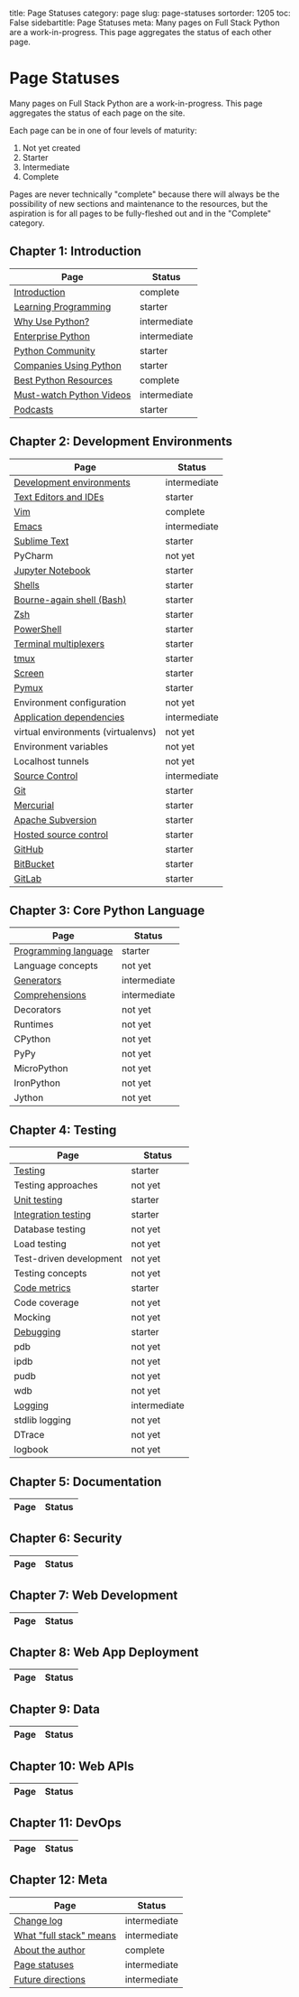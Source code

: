 title: Page Statuses
category: page
slug: page-statuses
sortorder: 1205
toc: False
sidebartitle: Page Statuses
meta: Many pages on Full Stack Python are a work-in-progress. This page aggregates the status of each other page.


# Page Statuses
Many pages on Full Stack Python are a work-in-progress. This page aggregates 
the status of each page on the site.

Each page can be in one of four levels of maturity:

1. Not yet created
2. Starter
3. Intermediate
4. Complete

Pages are never technically "complete" because there will always be
the possibility of new sections and maintenance to the resources, but the
aspiration is for all pages to be fully-fleshed out and in the "Complete"
category.


## Chapter 1: Introduction
| Page                                                   | Status       |
|--------------------------------------------------------|--------------|
| [Introduction](/introduction.html)                     | complete     |
| [Learning Programming](/learning-programming.html)     | starter      |
| [Why Use Python?](/why-use-python.html)                | intermediate |
| [Enterprise Python](/enterprise-python.html)           | intermediate |
| [Python Community](/python-community.html)             | starter      |
| [Companies Using Python](/companies-using-python.html) | starter      |
| [Best Python Resources](/best-python-resources.html)   | complete     |
| [Must-watch Python Videos](/best-python-videos.html)   | intermediate |
| [Podcasts](/best-python-podcasts.html)                 | starter      |


## Chapter 2: Development Environments
| Page                                                       | Status       |
|------------------------------------------------------------|--------------|
| [Development environments](/development-environments.html) | intermediate |
| [Text Editors and IDEs](/text-editors-ides.html)           | starter      |
| [Vim](/vim.html)                                           | complete     |
| [Emacs](/emacs.html)                                       | intermediate |
| [Sublime Text](/sublime-text.html)                         | starter      |
| PyCharm                                                    | not yet      |
| [Jupyter Notebook](/jupyter-notebook.html)                 | starter      |
| [Shells](/shells.html)                                     | starter      | 
| [Bourne-again shell (Bash)](/bourne-again-shell-bash.html) | starter      | 
| [Zsh](/zsh-shell.html)                                     | starter      | 
| [PowerShell](/powershell.html)                             | starter      | 
| [Terminal multiplexers](/terminal-multiplexers.html)       | starter      |
| [tmux](/tmux.html)                                         | starter      |
| [Screen](/screen.html)                                     | starter      |
| [Pymux](/pymux.html)                                       | starter      |
| Environment configuration                                  | not yet      | 
| [Application dependencies](/application-dependencies.html) | intermediate | 
| virtual environments (virtualenvs)                         | not yet      |
| Environment variables                                      | not yet      |
| Localhost tunnels                                          | not yet      |
| [Source Control](/source-control.html)                     | intermediate |
| [Git](/git.html)                                           | starter      |
| [Mercurial](/mercurial.html)                               | starter      |
| [Apache Subversion](/apache-subversion.html)               | starter      |
| [Hosted source control](/hosted-source-control-services.html) | starter   |
| [GitHub](/github.html)                                     | starter      |
| [BitBucket](/bitbucket.html)                               | starter      |
| [GitLab](/gitlab.html)                                     | starter      |


## Chapter 3: Core Python Language
| Page                                                       | Status       |
|------------------------------------------------------------|--------------|
| [Programming language](/python-programming-language.html)  | starter      |
| Language concepts                                          | not yet      |
| [Generators](/generators.html)                             | intermediate |
| [Comprehensions](/comprehensions.html)                     | intermediate |
| Decorators                                                 | not yet      |
| Runtimes                                                   | not yet      |
| CPython                                                    | not yet      |
| PyPy                                                       | not yet      |
| MicroPython                                                | not yet      |
| IronPython                                                 | not yet      |
| Jython                                                     | not yet      |


## Chapter 4: Testing
| Page                                                       | Status       |
|------------------------------------------------------------|--------------|
| [Testing](/testing.html)                                   | starter      |
| Testing approaches                                         | not yet      |
| [Unit testing](/unit-testing.html)                         | starter      |
| [Integration testing](/integration-testing.html)           | starter      |
| Database testing                                           | not yet      |
| Load testing                                               | not yet      |
| Test-driven development                                    | not yet      |
| Testing concepts                                           | not yet      |
| [Code metrics](/code-metrics.html)                         | starter      |
| Code coverage                                              | not yet      |
| Mocking                                                    | not yet      |
| [Debugging](/debugging.html)                               | starter      |
| pdb                                                        | not yet      |
| ipdb                                                       | not yet      |
| pudb                                                       | not yet      |
| wdb                                                        | not yet      |
| [Logging](/logging.html)                                   | intermediate |
| stdlib logging                                             | not yet      |
| DTrace                                                     | not yet      |
| logbook                                                    | not yet      |


## Chapter 5: Documentation
| Page                                                       | Status       |
|------------------------------------------------------------|--------------|


## Chapter 6: Security
| Page                                                       | Status       |
|------------------------------------------------------------|--------------|


## Chapter 7: Web Development
| Page                                                       | Status       |
|------------------------------------------------------------|--------------|


## Chapter 8: Web App Deployment
| Page                                                       | Status       |
|------------------------------------------------------------|--------------|


## Chapter 9: Data
| Page                                                       | Status       |
|------------------------------------------------------------|--------------|


## Chapter 10: Web APIs
| Page                                                       | Status       |
|------------------------------------------------------------|--------------|


## Chapter 11: DevOps
| Page                                                       | Status       |
|------------------------------------------------------------|--------------|


## Chapter 12: Meta
| Page                                                       | Status       |
|------------------------------------------------------------|--------------|
| [Change log](change-log.html)                              | intermediate | 
| [What "full stack" means](/what-full-stack-means.html)     | intermediate | 
| [About the author](/about-author.html)                     | complete     | 
| [Page statuses](/page-statuses.html)                       | intermediate | 
| [Future directions](/future-directions.html)               | intermediate | 
